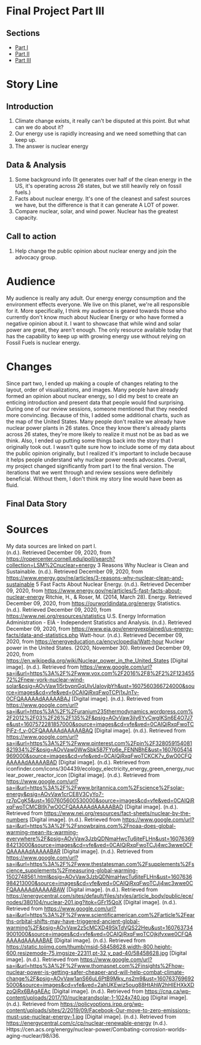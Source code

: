 # Final Project Part III

## Sections
* [Part I](https://stburke-cmu.github.io/burke-samantha-portfolio/final_project_SamanthaBurke)
* [Part II](https://stburke-cmu.github.io/burke-samantha-portfolio/final_project_partII)
* [Part III](https://carnegiemellon.shorthandstories.com/rethinkenergy/index.html)

# Story Line
## Introduction
1. Climate change exists, it really can't be disputed at this point. But what can we do about it?
1. Our energy use is rapidly increasing and we need something that can keep up.
1. The answer is nuclear energy
## Data & Analysis
1. Some background info (It generates over half of the clean energy in the US, it's operating across 26 states, but we still heavily rely on fossil fuels.)
1. Facts about nuclear energy. It's one of the cleanest and safest sources we have, but the difference is that it can generate A LOT of power.
1. Compare nuclear, solar, and wind power. Nuclear has the greatest capacity.
## Call to action
1. Help change the public opinion about nuclear energy and join the advocacy group.
   
# Audience
My audience is really any adult. Our energy energy consumption and the environment effects everyone. We live on this planet, we're all responsible for it.
More specifically, I think my audience is geared towards those who currently don't know much about Nuclear Energy or who have formed a negative opinion about it. I want to showcase that while wind and solar power are great, they aren't enough. The only resource available today that has the capability to keep up with growing energy use without relying on Fossil Fuels is nuclear energy.

# Changes
Since part two, I ended up making a couple of changes relating to the layout, order of visualizations, and images. 
Many people have already formed an opinion about nuclear energy, so I did my best to create an enticing introduction and present data that people would find surprising.
During one of our review sessions, someone mentioned that they needed more convincing. Because of this, I added some additional charts, such as the map of the United States. Many people don't realize we already have nuclear power plants in 26 states. Once they know there's already plants across 26 states, they're more likely to realize it must not be as bad as we think. Also, I ended up putting some things back into the story that I originally took out. I wasn't quite sure how to include some of my data about the public opinion originally, but I realized it's important to include because it helps people understand why nuclear power needs advocates. 
Overall, my project changed significantly from part I to the final version. The iterations that we went through and review sessions were definitely beneficial. Without them, I don't think my story line would have been as fluid. 

## Final Data Story

<script src="https://embed.shorthand.com/embed_9.js"></script>
<div data-shorthand-embed="carnegiemellon.shorthandstories.com/rethinkenergy/"></div>

# Sources
My data sources are linked on part I.<br>
(n.d.). Retrieved December 09, 2020, from https://ropercenter.cornell.edu/ipoll/search?collection=LSM%2Cnuclear+energy
3 Reasons Why Nuclear is Clean and Sustainable. (n.d.). Retrieved December 09, 2020, from https://www.energy.gov/ne/articles/3-reasons-why-nuclear-clean-and-sustainable
5 Fast Facts About Nuclear Energy. (n.d.). Retrieved December 09, 2020, from https://www.energy.gov/ne/articles/5-fast-facts-about-nuclear-energy
Ritchie, H., & Roser, M. (2014, March 28). Energy. Retrieved December 09, 2020, from https://ourworldindata.org/energy
Statistics. (n.d.). Retrieved December 09, 2020, from https://www.nei.org/resources/statistics
U.S. Energy Information Administration - EIA - Independent Statistics and Analysis. (n.d.). Retrieved December 09, 2020, from https://www.eia.gov/energyexplained/us-energy-facts/data-and-statistics.php
Watt-hour. (n.d.). Retrieved December 09, 2020, from https://energyeducation.ca/encyclopedia/Watt-hour
Nuclear power in the United States. (2020, November 30). Retrieved December 09, 2020, from https://en.wikipedia.org/wiki/Nuclear_power_in_the_United_States
[Digital image]. (n.d.). Retrieved from https://www.google.com/url?sa=i&url=https%3A%2F%2Fwww.vox.com%2F2016%2F8%2F2%2F12345572%2Fnew-york-nuclear-wind-solar&psig=AOvVaw1l5rbvpnGqUIvUaIovjbYh&ust=1607560366724000&source=images&cd=vfe&ved=0CAIQjRxqFwoTCPj1xJnTv-0CFQAAAAAdAAAAABAJ
[Digital image]. (n.d.). Retrieved from https://www.google.com/url?sa=i&url=https%3A%2F%2Furanium235thermodynamics.wordpress.com%2F2012%2F03%2F26%2F135%2F&psig=AOvVaw3ily6YvCwgIKSn6E4O7J7e&ust=1607572281857000&source=images&cd=vfe&ved=0CAIQjRxqFwoTCPjFz-f_v-0CFQAAAAAdAAAAABAQ
[Digital image]. (n.d.). Retrieved from https://www.google.com/url?sa=i&url=https%3A%2F%2Fwww.pinterest.com%2Fpin%2F328059154081821934%2F&psig=AOvVaw0WwSbk587FYp6e_FENNBhE&ust=1607605414969000&source=images&cd=vfe&ved=0CAIQjRxqFwoTCKCK7v_6wO0CFQAAAAAdAAAAABAD
[Digital image]. (n.d.). Retrieved from iconfinder.com/icons/304439/ecology_electricity_energy_green_energy_nuclear_power_reactor_icon
[Digital image]. (n.d.). Retrieved from https://www.google.com/url?sa=i&url=https%3A%2F%2Fwww.britannica.com%2Fscience%2Fsolar-energy&psig=AOvVaw1crCE8V3CyYo7-rz7pCgK5&ust=1607605600530000&source=images&cd=vfe&ved=0CAIQjRxqFwoTCMCBl9j7wO0CFQAAAAAdAAAAABAD
[Digital image]. (n.d.). Retrieved from https://www.nei.org/resources/fact-sheets/nuclear-by-the-numbers
[Digital image]. (n.d.). Retrieved from https://www.google.com/url?sa=i&url=https%3A%2F%2Fsnowbrains.com%2Fnoaa-does-global-warming-mean-its-warming-everywhere%2F&psig=AOvVaw3JzbQDNmaHwcTu6jteFLHn&ust=1607636984213000&source=images&cd=vfe&ved=0CAIQjRxqFwoTCJj4wc3wwe0CFQAAAAAdAAAAABAR
[Digital image]. (n.d.). Retrieved from https://www.google.com/url?sa=i&url=https%3A%2F%2Fwww.thestatesman.com%2Fsupplements%2Fscience_supplements%2Fmeasuring-global-warming-1502748561.html&psig=AOvVaw3JzbQDNmaHwcTu6jteFLHn&ust=1607636984213000&source=images&cd=vfe&ved=0CAIQjRxqFwoTCJj4wc3wwe0CFQAAAAAdAAAAABAW
[Digital image]. (n.d.). Retrieved from https://energycentral.com/sites/default/files/styles/article_body/public/ece/nodes/380104/nuclear-201.jpg?itok=GFr15QoX
[Digital image]. (n.d.). Retrieved from https://www.google.com/url?sa=i&url=https%3A%2F%2Fwww.scientificamerican.com%2Farticle%2Fearths-orbital-shifts-may-have-triggered-ancient-global-warming%2F&psig=AOvVaw2z5cMCXD49SkTdVQS22Heu&ust=1607637349001000&source=images&cd=vfe&ved=0CAIQjRxqFwoTCOjkjfvxwe0CFQAAAAAdAAAAABAE
[Digital image]. (n.d.). Retrieved from https://static.toiimg.com/thumb/msid-58458628,width-800,height-600,resizemode-75,imgsize-22311,pt-32,y_pad-40/58458628.jpg
[Digital image]. (n.d.). Retrieved from https://www.google.com/url?sa=i&url=https%3A%2F%2Fwww.thomasnet.com%2Finsights%2Fhow-nuclear-power-is-getting-safer-cheaper-and-will-help-combat-climate-change%2F&psig=AOvVaw1anS66uL6PtB9Mky_ns2m9&ust=1607637696925000&source=images&cd=vfe&ved=2ahUKEwiz5oug88HtAhW2hHIEHXkXDzoQjRx6BAgAEAc
[Digital image]. (n.d.). Retrieved from https://cna.ca/wp-content/uploads/2017/10/nuclearandsolar-1-1024x740.jpg
[Digital image]. (n.d.). Retrieved from https://policyoptions.irpp.org/wp-content/uploads/sites/2/2019/09/Facebook-Our-move-to-zero-emissions-must-use-nuclear-energy-1.jpg
[Digital image]. (n.d.). Retrieved from https://energycentral.com/c/cp/nuclear-renewable-energy
(n.d.). Https://cen.acs.org/energy/nuclear-power/Combating-corrosion-worlds-aging-nuclear/98/i36.

